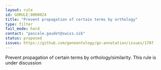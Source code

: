 ```yaml
---
layout: rule
id: GORULE:0000024
title: "Prevent propagation of certain terms by orthology"
type: filter
fail_mode: hard
contact: "pascale.gaudet@swiss.sib"
status: proposed
issues: https://github.com/geneontology/go-annotation/issues/1707
---
```

Prevent propagation of certain terms by orthology/similarity. This rule is under discussion
